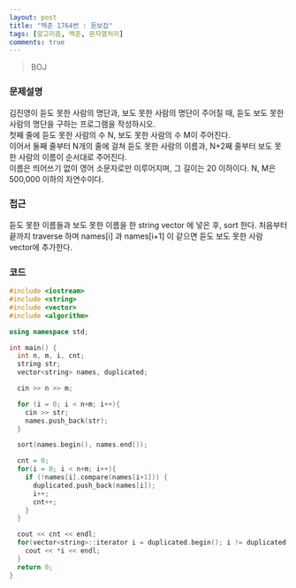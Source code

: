 ```yaml
---
layout: post
title: "백준 1764번 : 듣보잡"
tags: [알고리즘, 백준, 문자열처리]
comments: true
---
```


> BOJ  

### 문제설명  
김진영이 듣도 못한 사람의 명단과, 보도 못한 사람의 명단이 주어질 때, 듣도 보도 못한 사람의 명단을 구하는 프로그램을 작성하시오.  
첫째 줄에 듣도 못한 사람의 수 N, 보도 못한 사람의 수 M이 주어진다.  
이어서 둘째 줄부터 N개의 줄에 걸쳐 듣도 못한 사람의 이름과, N+2째 줄부터 보도 못한 사람의 이름이 순서대로 주어진다.  
이름은 띄어쓰기 없이 영어 소문자로만 이루어지며, 그 길이는 20 이하이다. N, M은 500,000 이하의 자연수이다.  

### 접근  
듣도 못한 이름들과 보도 못한 이름을 한 string vector 에 넣은 후, sort 한다. 처음부터 끝까지 traverse 하며 names[i] 과 names[i+1] 이 같으면 듣도 보도 못한 사람 vector에 추가한다.  

### 코드  
~~~c++
#include <iostream>
#include <string>
#include <vector>
#include <algorithm>

using namespace std;

int main() {
  int n, m, i, cnt;
  string str;
  vector<string> names, duplicated;

  cin >> n >> m;

  for (i = 0; i < n+m; i++){
    cin >> str;
    names.push_back(str);
  }

  sort(names.begin(), names.end());

  cnt = 0;
  for(i = 0; i < n+m; i++){
    if (!names[i].compare(names[i+1])) {
      duplicated.push_back(names[i]);
      i++;
      cnt++;
    }
  }

  cout << cnt << endl;
  for(vector<string>::iterator i = duplicated.begin(); i != duplicated.end(); i++){
    cout << *i << endl;
  }
  return 0;
}
~~~
